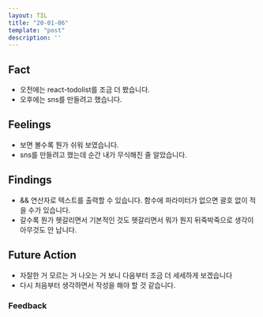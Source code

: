 ```yaml
---
layout: TIL
title: "20-01-06"
template: "post"
description: ''
---
```


## Fact  

- 오전에는 react-todolist를 조금 더 봤습니다.
- 오후에는 sns를 만들려고 했습니다.

## Feelings  

- 보면 볼수록 뭔가 쉬워 보였습니다.
- sns를 만들려고 했는데 순간 내가 무식해진 줄 알았습니다.

## Findings  

- && 연산자로 텍스트를 출력할 수 있습니다. 함수에 파라미터가 없으면 괄호 없이 적을 수가 있습니다.
- 갈수록 뭔가 헷갈리면서 기본적인 것도 헷갈리면서 뭐가 뭔지 뒤죽박죽으로 생각이 아무것도 안 납니다.

## Future Action

- 자잘한 거 모르는 거 나오는 거 보니 다음부터 조금 더 세세하게 보겠습니다
- 다시 처음부터 생각하면서 작성을 해야 할 것 같습니다.

### Feedback  


